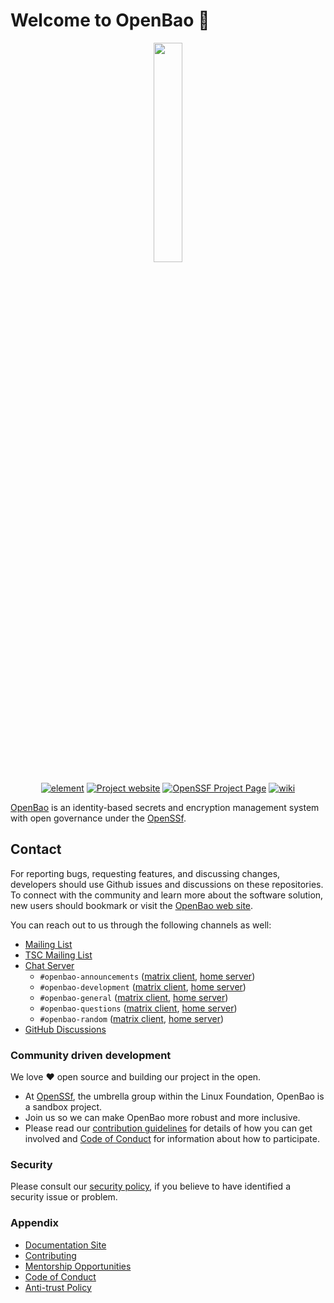 # Welcome to OpenBao 👋
<p align="center">
<img align="center" src="https://raw.githubusercontent.com/openbao/artwork/main/color/openbao-text-color.svg" height="30%" width="30%"/>
</p>

<p align="center">
<a href="https://chat.lfx.linuxfoundation.org/#/welcome" alt="element"><img src="https://img.shields.io/badge/element-@openbao--element-green.svg" alt="element"></img></a>
<a href="https://openbao.org" alt="Project website"><img src="https://img.shields.io/badge/website-openbao.org-blue.svg" alt="Project website"></img></a>
<a href="https://openssf.org/projects/openbao/" alt="OpenSSF Project Page"><img src="https://img.shields.io/badge/projectpage-openbao_@_OpenSSF-orange.svg" alt="OpenSSF Project Page"></img></a>
<a href="https://lf-edge.atlassian.net/wiki/spaces/OP/overview" alt="Wiki"><img src="https://img.shields.io/badge/wiki-@lf_edge--wiki-9cf.svg" alt="wiki"></img></a>

</p>

[OpenBao](https://openbao.org) is an identity-based secrets and encryption management system with open governance under the [OpenSSf](https://openssf.org/projects/openbao/).

## Contact

For reporting bugs, requesting features, and discussing changes, developers should use Github issues and discussions on these repositories. To connect with the community and learn more about the software solution, new users should bookmark or visit the [OpenBao web site](https://openbao.org/).

You can reach out to us through the following channels as well:

- [Mailing List](https://lists.openssf.org/g/openbao)
- [TSC Mailing List](https://lists.openssf.org/g/openbao-tsc)
- [Chat Server](https://chat.lfx.linuxfoundation.org/)
  - `#openbao-announcements` ([matrix client](https://matrix.to/#/#openbao-announcements:chat.lfx.linuxfoundation.org), [home server](https://chat.lfx.linuxfoundation.org/#/room/#openbao-announcements:chat.lfx.linuxfoundation.org))
  - `#openbao-development` ([matrix client](https://matrix.to/#/#openbao-development:chat.lfx.linuxfoundation.org), [home server](https://chat.lfx.linuxfoundation.org/#/room/#openbao-development:chat.lfx.linuxfoundation.org))
  - `#openbao-general` ([matrix client](https://matrix.to/#/#openbao-general:chat.lfx.linuxfoundation.org), [home server](https://chat.lfx.linuxfoundation.org/#/room/#openbao-general:chat.lfx.linuxfoundation.org))
  - `#openbao-questions` ([matrix client](https://matrix.to/#/#openbao-questions:chat.lfx.linuxfoundation.org), [home server](https://chat.lfx.linuxfoundation.org/#/room/#openbao-questions:chat.lfx.linuxfoundation.org))
  - `#openbao-random` ([matrix client](https://matrix.to/#/#openbao-random:chat.lfx.linuxfoundation.org), [home server](https://chat.lfx.linuxfoundation.org/#/room/#openbao-random:chat.lfx.linuxfoundation.org))
- [GitHub Discussions](https://github.com/orgs/openbao/discussions)

### Community driven development

We love ❤ open source and building our project in the open.

- At [OpenSSf](https://openssf.org/), the umbrella group within the Linux Foundation, OpenBao is a sandbox project.
- Join us so we can make OpenBao more robust and more inclusive.
- Please read our [contribution guidelines](https://github.com/openbao/openbao/blob/main/CONTRIBUTING.md) for details of how you can get involved and [Code of Conduct](https://lfprojects.org/policies/code-of-conduct/) for information about how to participate.

### Security

Please consult our [security policy](../SECURITY.md), if you believe to have identified a security issue or problem.

### Appendix

- [Documentation Site](https://openbao.org/)
- [Contributing](https://github.com/openbao/openbao/blob/main/CONTRIBUTING.md)
- [Mentorship Opportunities](https://wiki.lfedge.org/display/OH/Mentorship+Programs)
- [Code of Conduct](https://lfprojects.org/policies/code-of-conduct/)
- [Anti-trust Policy](https://lfprojects.org/policies/antitrust-policy/)
